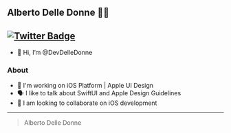 ## Alberto Delle Donne 👨‍💻
[![Twitter Badge](https://img.shields.io/badge/-DelleAlberto-1ca0f1?style=flat-square&logo=twitter&logoColor=white&link=https://twitter.com/DelleAlberto)](https://twitter.com/DelleAlberto) 
---------------------------------------------------------------------------------------------------------------------------------------------------------------------------------
- 👋 Hi, I’m @DevDelleDonne
### About
- 📱 I'm working on iOS Platform | Apple UI Design
- 🗣 I like to talk about SwiftUI and Apple Design Guidelines
- 💞️ I am looking to collaborate on iOS development
---------------------
> Alberto Delle Donne
